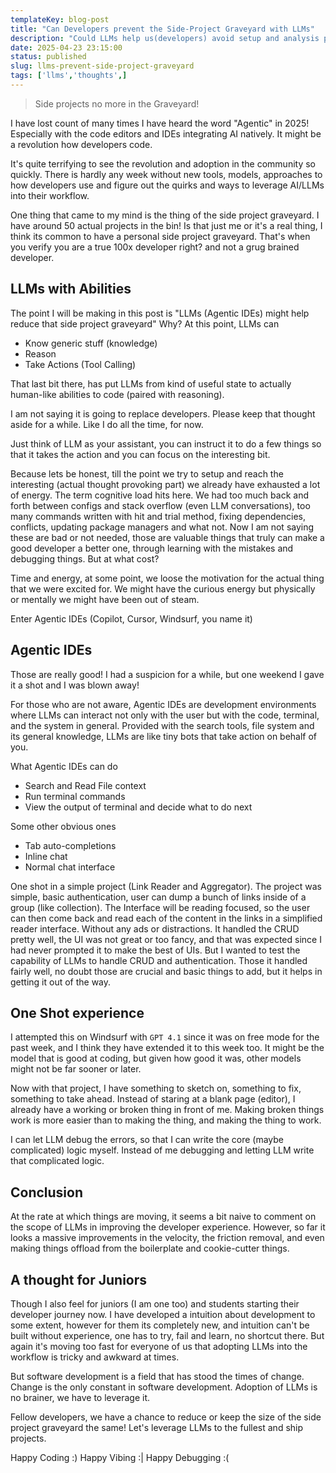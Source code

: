 ```yaml
---
templateKey: blog-post
title: "Can Developers prevent the Side-Project Graveyard with LLMs"
description: "Could LLMs help us(developers) avoid setup and analysis paralysis problem and side project graveyard from piling up."
date: 2025-04-23 23:15:00
status: published
slug: llms-prevent-side-project-graveyard
tags: ['llms','thoughts',]
---
```



> Side projects no more in the Graveyard!

I have lost count of many times I have heard the word "Agentic" in 2025! Especially with the code editors and IDEs integrating AI natively. It might be a revolution how developers code.

It's quite terrifying to see the revolution and adoption in the community so quickly. There is hardly any week without new tools, models, approaches to how developers use and figure out the quirks and ways to leverage AI/LLMs into their workflow.

One thing that came to my mind is the thing of the side project graveyard. I have around 50 actual projects in the bin! Is that just me or it's a real thing, I think its common to have a personal side project graveyard. That's when you verify you are a true 100x developer right? and not a grug brained developer.

## LLMs with Abilities

The point I will be making in this post is "LLMs (Agentic IDEs) might help reduce that side project graveyard"
Why?
At this point, LLMs can
- Know generic stuff (knowledge)
- Reason
- Take Actions (Tool Calling)

That last bit there, has put LLMs from kind of useful state to actually human-like abilities to code (paired with reasoning).

I am not saying it is going to replace developers. Please keep that thought aside for a while. Like I do all the time, for now.

Just think of LLM as your assistant, you can instruct it to do a few things so that it takes the action and you can focus on the interesting bit.

Because lets be honest, till the point we try to setup and reach the interesting (actual thought provoking part) we already have exhausted a lot of energy. The term cognitive load hits here. We had too much back and forth between configs and stack overflow (even LLM conversations), too many commands written with hit and trial method, fixing dependencies, conflicts, updating package managers and what not. Now I am not saying these are bad or not needed, those are valuable things that truly can make a good developer a better one, through learning with the mistakes and debugging things. But at what cost?

Time and energy, at some point, we loose the motivation for the actual thing that we were excited for.
We might have the curious energy but physically or mentally we might have been out of steam.

Enter Agentic IDEs (Copilot, Cursor, Windsurf, you name it)

## Agentic IDEs

Those are really good! I had a suspicion for a while, but one weekend I gave it a shot and I was blown away!

For those who are not aware, Agentic IDEs are development environments where LLMs can interact not only with the user but with the code, terminal, and the system in general. Provided with the search tools, file system and its general knowledge, LLMs are like tiny bots that take action on behalf of you.

What Agentic IDEs can do
- Search and Read File context
- Run terminal commands
- View the output of terminal and decide what to do next

Some other obvious ones
- Tab auto-completions
- Inline chat
- Normal chat interface

One shot in a simple project (Link Reader and Aggregator). The project was simple, basic authentication, user can dump a bunch of links inside of a group (like collection). The Interface will be reading focused, so the user can then come back and read each of the content in the links in a simplified reader interface. Without any ads or distractions.
It handled the CRUD pretty well, the UI was not great or too fancy, and that was expected since I had never prompted it to make the best of UIs. But I wanted to test the capability of LLMs to handle CRUD and authentication. Those it handled fairly well, no doubt those are crucial and basic things to add, but it helps in getting it out of the way.

## One Shot experience

I attempted this on Windsurf with `GPT 4.1` since it was on free mode for the past week, and I think they have extended it to this week too. It might be the model that is good at coding, but given how good it was, other models might not be far sooner or later.

Now with that project, I have something to sketch on, something to fix, something to take ahead. Instead of staring at a blank page (editor), I already have a working or broken thing in front of me. Making broken things work is more easier than to making the thing, and making the thing to work.

I can let LLM debug the errors, so that I can write the core (maybe complicated) logic myself. Instead of me debugging and letting LLM write that complicated logic.

## Conclusion

At the rate at which things are moving, it seems a bit naive to comment on the scope of LLMs in improving the developer experience. However, so far it looks a massive improvements in the velocity, the friction removal, and even making things offload from the boilerplate and cookie-cutter things.

## A thought for Juniors

Though I also feel for juniors (I am one too) and students starting their developer journey now. I have developed a intuition about development to some extent, however for them its completely new, and intuition can't be built without experience, one has to try, fail and learn, no shortcut there. But again it's moving too fast for everyone of us that adopting LLMs into the workflow is tricky and awkward at times.

But software development is a field that has stood the times of change. Change is the only constant in software development. Adoption of LLMs is no brainer, we have to leverage it.

Fellow developers, we have a chance to reduce or keep the size of the side project graveyard the same! Let's leverage LLMs to the fullest and ship projects.

Happy Coding :)
Happy Vibing :|
Happy Debugging :( 
